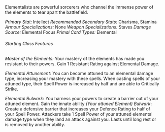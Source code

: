 Elementalists are powerful sorcerers who channel the immense power of the elements to tear apart the battlefield.

*Primary Stat:* Intellect
*Recommended Secondary Stats:* Charisma, Stamina
*Armour Specializations:* None
*Weapon Specializations:* Staves
*Damage Source:* Elemental Focus
*Primal Card Types:* Elemental

###### Starting Class Features

*Master of the Elements:* Your mastery of the elements has made you resistant to their powers. Gain 1 Resistant Rating against Elemental Damage.

*Elemental Attunement:*  You can become attuned to an elemental damage type, increasing your mastery with these spells. When casting spells of your attuned type, their Spell Power is increased by half and are able to Critically Strike.

*Elemental Bulwark:* You harness your powers to create a barrier out of your attuned element. Gain the innate ability *(Your attuned Element) Bulwark*: Create a defensive barrier that increases your Defence Rating to half of your Spell Power. Attackers take 1 Spell Power of your attuned elemental damage type when they land an attack against you. Lasts until long rest or is removed by another ability.


